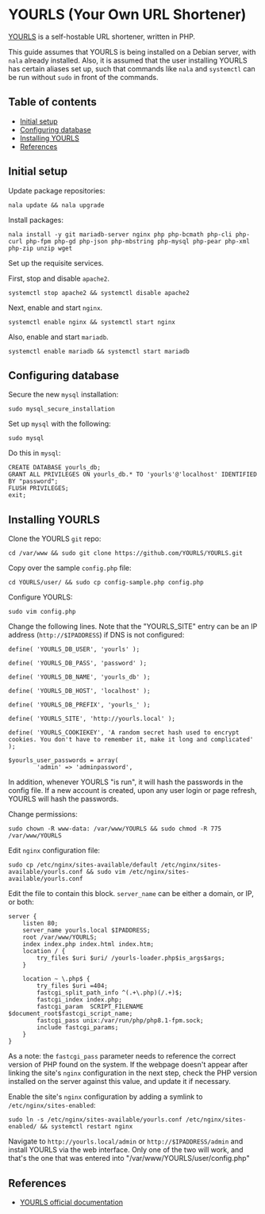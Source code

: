 # YOURLS (Your Own URL Shortener)

[YOURLS](https://github.com/YOURLS/YOURLS) is a self-hostable URL shortener, written in PHP.

This guide assumes that YOURLS is being installed on a Debian server, with `nala` already installed. Also, it is assumed that the user installing YOURLS has certain aliases set up, such that commands like `nala` and `systemctl` can be run without `sudo` in front of the commands.

## Table of contents

- [Initial setup](#initial-setup)
- [Configuring database](#configuring-database)
- [Installing YOURLS](#installing-yourls)
- [References](#references)

## Initial setup

Update package repositories:

```
nala update && nala upgrade
```

Install packages:

```
nala install -y git mariadb-server nginx php php-bcmath php-cli php-curl php-fpm php-gd php-json php-mbstring php-mysql php-pear php-xml php-zip unzip wget
```

Set up the requisite services.

First, stop and disable `apache2`.

```
systemctl stop apache2 && systemctl disable apache2
```

Next, enable and start `nginx`.

```
systemctl enable nginx && systemctl start nginx
```

Also, enable and start `mariadb`.

```
systemctl enable mariadb && systemctl start mariadb
```

## Configuring database

Secure the new `mysql` installation:

```
sudo mysql_secure_installation
```

Set up `mysql` with the following:

```
sudo mysql
```

Do this in `mysql`:

```
CREATE DATABASE yourls_db;
GRANT ALL PRIVILEGES ON yourls_db.* TO 'yourls'@'localhost' IDENTIFIED BY "password";
FLUSH PRIVILEGES;
exit;
```

## Installing YOURLS

Clone the YOURLS `git` repo:

```
cd /var/www && sudo git clone https://github.com/YOURLS/YOURLS.git
```

Copy over the sample `config.php` file:

```
cd YOURLS/user/ && sudo cp config-sample.php config.php
```

Configure YOURLS:

```
sudo vim config.php
```

Change the following lines. Note that the "YOURLS_SITE" entry can be an IP address (`http://$IPADDRESS`) if DNS is not configured:

```
define( 'YOURLS_DB_USER', 'yourls' );

define( 'YOURLS_DB_PASS', 'password' );

define( 'YOURLS_DB_NAME', 'yourls_db' );

define( 'YOURLS_DB_HOST', 'localhost' );

define( 'YOURLS_DB_PREFIX', 'yourls_' );

define( 'YOURLS_SITE', 'http://yourls.local' );

define( 'YOURLS_COOKIEKEY', 'A random secret hash used to encrypt cookies. You don't have to remember it, make it long and complicated' );

$yourls_user_passwords = array(
        'admin' => 'adminpassword',
```

In addition, whenever YOURLS "is run", it will hash the passwords in the config file. If a new account is created, upon any user login or page refresh, YOURLS will hash the passwords.

Change permissions:

```
sudo chown -R www-data: /var/www/YOURLS && sudo chmod -R 775 /var/www/YOURLS
```

Edit `nginx` configuration file:

```
sudo cp /etc/nginx/sites-available/default /etc/nginx/sites-available/yourls.conf && sudo vim /etc/nginx/sites-available/yourls.conf
```

Edit the file to contain this block. `server_name` can be either a domain, or IP, or both:

```
server {
    listen 80;
    server_name yourls.local $IPADDRESS;
    root /var/www/YOURLS;
    index index.php index.html index.htm;
    location / {
        try_files $uri $uri/ /yourls-loader.php$is_args$args;
    }

    location ~ \.php$ {
        try_files $uri =404;
        fastcgi_split_path_info ^(.+\.php)(/.+)$;
        fastcgi_index index.php;
        fastcgi_param  SCRIPT_FILENAME  $document_root$fastcgi_script_name;
        fastcgi_pass unix:/var/run/php/php8.1-fpm.sock;
        include fastcgi_params;
    }
}
```

As a note: the `fastcgi_pass` parameter needs to reference the correct version of PHP found on the system. If the webpage doesn't appear after linking the site's `nginx` configuration in the next step, check the PHP version installed on the server against this value, and update it if necessary.

Enable the site's `nginx` configuration by adding a symlink to `/etc/nginx/sites-enabled`:

```
sudo ln -s /etc/nginx/sites-available/yourls.conf /etc/nginx/sites-enabled/ && systemctl restart nginx
```

Navigate to `http://yourls.local/admin` or `http://$IPADDRESS/admin` and install YOURLS via the web interface. Only one of the two will work, and that's the one that was entered into "/var/www/YOURLS/user/config.php"

## References

- [YOURLS official documentation](https://yourls.org/docs)
